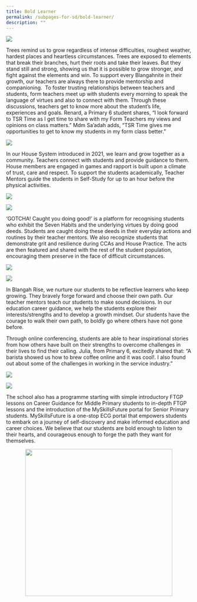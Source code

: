```yaml
---
title: Bold Learner
permalink: /subpages-for-sd/bold-learner/
description: ""
---
```

![](/images/2023%20Photos/Student%20Development/image12.png)

Trees remind us to grow regardless of intense difficulties, roughest weather, hardest places and heartless circumstances. Trees are exposed to elements that break their branches, hurt their roots and take their leaves. But they stand still and strong, showing us that it is possible to grow stronger, and fight against the elements and win. To support every Blangahnite in their growth, our teachers are always there to provide mentorship and companioning.&nbsp; To foster trusting relationships between teachers and students, form teachers meet up with students every morning to speak the language of virtues and also to connect with them. Through these discussions, teachers get to know more about the student’s life, experiences and goals. Renard, a Primary 6 student shares, “I look forward to TSR Time as I get time to share with my Form Teachers my views and opinions on class matters.” Mdm Sa’adah adds, “TSR Time gives me opportunities to get to know my students in my form class better.”

![](/images/2023%20Photos/Student%20Development/image13.png)

In our House System introduced in 2021, we learn and grow together as a community. Teachers connect with students and provide guidance to them. House members are engaged in games and rapport is built upon a climate of trust, care and respect. To support the students academically, Teacher Mentors guide the students in Self-Study for up to an hour before the physical activities.

![](/images/2023%20Photos/Student%20Development/image14.png)

![](/images/2023%20Photos/Student%20Development/image15.png)

‘GOTCHA! Caught you doing good!’ is a platform for recognising students who exhibit the Seven Habits and the underlying virtues by doing good deeds. Students are caught doing these deeds in their everyday actions and routines by their teacher mentors. We also recognize students that demonstrate grit and resilience during CCAs and House Practice. The acts are then featured and shared with the rest of the student population, encouraging them preserve in the face of difficult circumstances.

![](/images/2023%20Photos/Student%20Development/image16.jpeg)

![](/images/2023%20Photos/Student%20Development/image17.jpeg)

In Blangah Rise, we nurture our students to be reflective learners who keep growing. They bravely forge forward and choose their own path. Our teacher mentors teach our students to make sound decisions. In our education career guidance, we help the students explore their interests/strengths and to develop a growth mindset. Our students have the courage to walk their own path, to boldly go where others have not gone before.

Through online conferencing, students are able to hear inspirational stories from how others have built on their strengths to overcome challenges in their lives to find their calling. Julia, from Primary 6, excitedly shared that: “A barista showed us how to brew coffee online and it was cool!. I also found out about some of the challenges in working in the service industry.”

![](/images/2023%20Photos/Student%20Development/image18.png)

![](/images/2023%20Photos/Student%20Development/image19.png)

The school also has a programme starting with simple introductory FTGP lessons on Career Guidance for Middle Primary students to in-depth FTGP lessons and the introduction of the MySkillsFuture portal for Senior Primary students. MySkillsFuture is a one-stop ECG portal that empowers students to embark on a journey of self-discovery and make informed education and career choices. We believe that our students are bold enough to listen to their hearts, and courageous enough to forge the path they want for themselves.

<div class="column"> <div class="row"> <div style="width:100%;text-align:center;"> <a href="https://blangahrisepri.moe.edu.sg/our-curriculum/student-development/"> <img height="400" width="400" src="/images/2023%20Photos/Student%20Development/image11.png"></a></div></div></div>
